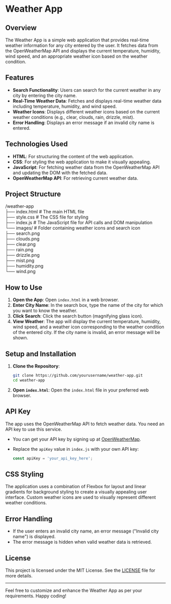 # Weather App

## Overview

The Weather App is a simple web application that provides real-time weather information for any city entered by the user. It fetches data from the OpenWeatherMap API and displays the current temperature, humidity, wind speed, and an appropriate weather icon based on the weather condition.

## Features

- **Search Functionality**: Users can search for the current weather in any city by entering the city name.
- **Real-Time Weather Data**: Fetches and displays real-time weather data including temperature, humidity, and wind speed.
- **Weather Icons**: Displays different weather icons based on the current weather conditions (e.g., clear, clouds, rain, drizzle, mist).
- **Error Handling**: Displays an error message if an invalid city name is entered.

## Technologies Used

- **HTML**: For structuring the content of the web application.
- **CSS**: For styling the web application to make it visually appealing.
- **JavaScript**: For fetching weather data from the OpenWeatherMap API and updating the DOM with the fetched data.
- **OpenWeatherMap API**: For retrieving current weather data.

## Project Structure

/weather-app<br>
├── index.html          # The main HTML file<br>
├── style.css           # The CSS file for styling<br>
├── index.js            # The JavaScript file for API calls and DOM manipulation<br>
└── images/             # Folder containing weather icons and search icon<br>
    ├── search.png<br>
    ├── clouds.png<br>
    ├── clear.png<br>
    ├── rain.png<br>
    ├── drizzle.png<br>
    ├── mist.png<br>
    ├── humidity.png<br>
    └── wind.png



## How to Use

1. **Open the App**: Open `index.html` in a web browser.
2. **Enter City Name**: In the search box, type the name of the city for which you want to know the weather.
3. **Click Search**: Click the search button (magnifying glass icon).
4. **View Weather**: The app will display the current temperature, humidity, wind speed, and a weather icon corresponding to the weather condition of the entered city. If the city name is invalid, an error message will be shown.

## Setup and Installation

1. **Clone the Repository**:
    ```bash
    git clone https://github.com/yourusername/weather-app.git
    cd weather-app
    ```

2. **Open `index.html`**: Open the `index.html` file in your preferred web browser.

## API Key

The app uses the OpenWeatherMap API to fetch weather data. You need an API key to use this service.

- You can get your API key by signing up at [OpenWeatherMap](https://home.openweathermap.org/users/sign_up).

- Replace the `apiKey` value in `index.js` with your own API key:
    ```javascript
    const apiKey = 'your_api_key_here';
    ```

## CSS Styling

The application uses a combination of Flexbox for layout and linear gradients for background styling to create a visually appealing user interface. Custom weather icons are used to visually represent different weather conditions.

## Error Handling

- If the user enters an invalid city name, an error message ("Invalid city name") is displayed.
- The error message is hidden when valid weather data is retrieved.

## License

This project is licensed under the MIT License. See the [LICENSE](LICENSE) file for more details.

---

Feel free to customize and enhance the Weather App as per your requirements. Happy coding!

